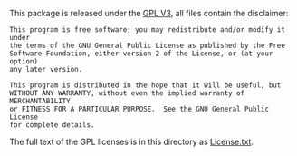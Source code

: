 This package is released under the 
[GPL V3](https://www.gnu.org/licenses/gpl-3.0.html),
all files contain the disclaimer:

    This program is free software; you may redistribute and/or modify it under
    the terms of the GNU General Public License as published by the Free 
    Software Foundation, either version 2 of the License, or (at your option)
    any later version.

    This program is distributed in the hope that it will be useful, but
    WITHOUT ANY WARRANTY, without even the implied warranty of MERCHANTABILITY
    or FITNESS FOR A PARTICULAR PURPOSE.  See the GNU General Public License
    for complete details.

The full text of the GPL licenses is in this directory as
[License.txt](License.txt).
